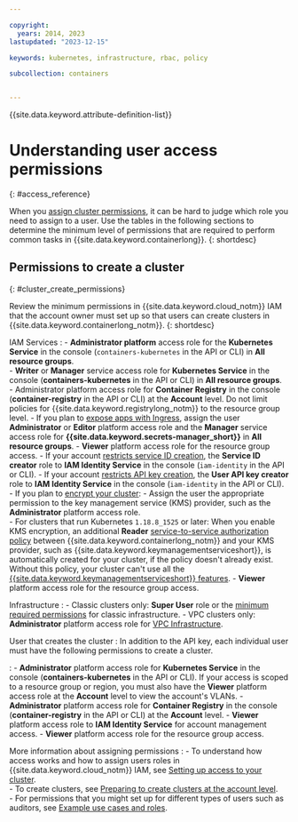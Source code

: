 ```yaml
---

copyright: 
  years: 2014, 2023
lastupdated: "2023-12-15"

keywords: kubernetes, infrastructure, rbac, policy

subcollection: containers


---
```


{{site.data.keyword.attribute-definition-list}}





# Understanding user access permissions
{: #access_reference}

When you [assign cluster permissions](/docs/containers?topic=containers-users#checking-perms), it can be hard to judge which role you need to assign to a user. Use the tables in the following sections to determine the minimum level of permissions that are required to perform common tasks in {{site.data.keyword.containerlong}}.
{: shortdesc}

## Permissions to create a cluster
{: #cluster_create_permissions}

Review the minimum permissions in {{site.data.keyword.cloud_notm}} IAM that the account owner must set up so that users can create clusters in {{site.data.keyword.containerlong_notm}}.
{: shortdesc}

IAM Services
:    - **Administrator platform** access role for the **Kubernetes Service** in the console (`containers-kubernetes` in the API or CLI) in **All resource groups**.   
     - **Writer** or **Manager** service access role for **Kubernetes Service** in the console (**containers-kubernetes** in the API or CLI) in **All resource groups**.   
     - Administrator platform access role for **Container Registry** in the console (**container-registry** in the API or CLI) at the **Account** level. Do not limit policies for {{site.data.keyword.registrylong_notm}} to the resource group level.
     - If you plan to [expose apps with Ingress](/docs/containers?topic=containers-managed-ingress-about), assign the user **Administrator** or **Editor** platform access role and the **Manager** service access role for **{{site.data.keyword.secrets-manager_short}}** in **All resource groups**.
     - **Viewer** platform access role for the resource group access.
     - If your account [restricts service ID creation](/docs/account?topic=account-restrict-service-id-create), the **Service ID creator** role to **IAM Identity Service** in the console (`iam-identity` in the API or CLI).
     - If your account [restricts API key creation](/docs/account?topic=account-allow-api-create), the **User API key creator** role to **IAM Identity Service** in the console (`iam-identity` in the API or CLI).
     - If you plan to [encrypt your cluster](/docs/containers?topic=containers-encryption):
         - Assign the user the appropriate permission to the key management service (KMS) provider, such as the **Administrator** platform access role.  
         - For clusters that run Kubernetes `1.18.8_1525` or later: When you enable KMS encryption, an additional **Reader** [service-to-service authorization policy](/docs/account?topic=account-serviceauth) between {{site.data.keyword.containerlong_notm}} and your KMS provider, such as {{site.data.keyword.keymanagementserviceshort}}, is automatically created for your cluster, if the policy doesn't already exist. Without this policy, your cluster can't use all the [{{site.data.keyword.keymanagementserviceshort}} features](/docs/containers?topic=containers-encryption-setup).
     - **Viewer** platform access role for the resource group access.  

Infrastructure
:    - Classic clusters only: **Super User** role or the [minimum required permissions](/docs/containers?topic=containers-classic-roles) for classic infrastructure.
     - VPC clusters only: **Administrator** platform access role for [VPC Infrastructure](/docs/vpc?topic=vpc-iam-getting-started).

User that creates the cluster
:    In addition to the API key, each individual user must have the following permissions to create a cluster.

:    - **Administrator** platform access role for **Kubernetes Service** in the console (**containers-kubernetes** in the API or CLI). If your access is scoped to a resource group or region, you must also have the **Viewer** platform access role at the **Account** level to view the account's VLANs.
     - **Administrator** platform access role for **Container Registry** in the console (**container-registry** in the API or CLI) at the **Account** level.
     - **Viewer** platform access role to **IAM Identity Service** for account management access.
     - **Viewer** platform access role for the resource group access.


More information about assigning permissions
:    - To understand how access works and how to assign users roles in {{site.data.keyword.cloud_notm}} IAM, see [Setting up access to your cluster](/docs/containers?topic=containers-access-overview#access-checklist).  
     - To create clusters, see [Preparing to create clusters at the account level](/docs/containers?topic=containers-clusters).  
     - For permissions that you might set up for different types of users such as auditors, see [Example use cases and roles](/docs/containers?topic=containers-users#example-iam).  








